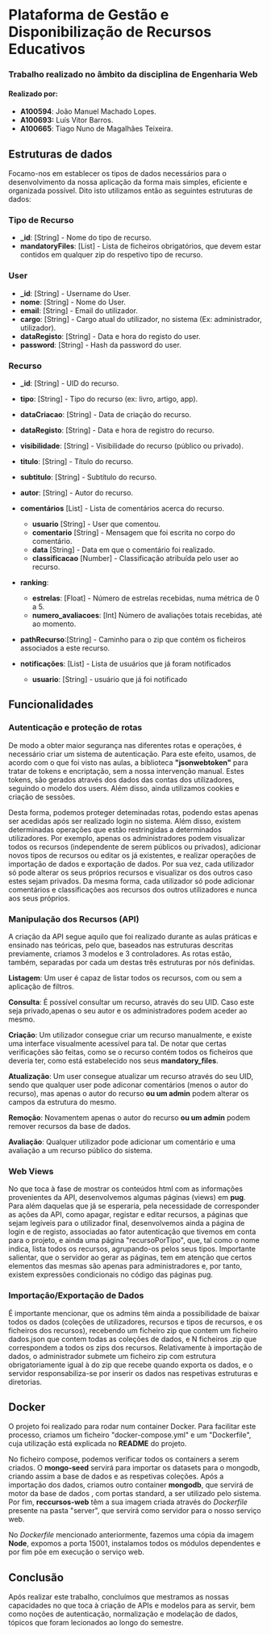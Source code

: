 # Plataforma de Gestão e Disponibilização de Recursos Educativos

### Trabalho realizado no âmbito da disciplina de Engenharia Web


#### Realizado por:
- <b>A100594</b>: João Manuel Machado Lopes.
- <b>A100693:</b> Luís Vitor Barros.
- <b>A100665</b>: Tiago Nuno de Magalhães Teixeira.



## Estruturas de dados

Focamo-nos em establecer os tipos de dados necessários para o desenvolvimento da nossa aplicação da forma mais simples, eficiente e organizada possível. Dito isto utilizamos então as seguintes estruturas de dados:

### Tipo de Recurso

- **_id**: [String] - Nome do tipo de recurso.
- **mandatoryFiles**: [List] - Lista de ficheiros obrigatórios, que devem estar contidos em qualquer zip do respetivo tipo de recurso.


### User

- **_id**: [String] - Username do User.
- **nome**: [String] - Nome do User.
- **email**: [String] - Email do utilizador.
- **cargo**: [String] - Cargo atual do utilizador, no sistema (Ex: administrador, utilizador).
- **dataRegisto**: [String] - Data e hora do registo do user.
- **password**: [String] - Hash da password do user.


### Recurso 


- **_id**: [String] - UID do recurso.
- **tipo**: [String] - Tipo do recurso (ex: livro, artigo, app).
- **dataCriacao**: [String] - Data de criação do recurso.
- **dataRegisto**: [String] - Data e hora de registro do recurso.
- **visibilidade**: [String] - Visibilidade do recurso (público ou privado).
- **titulo**: [String] - Título do recurso.
- **subtitulo**: [String] - Subtítulo do recurso.
- **autor**: [String] - Autor do recurso.

- **comentários** [List] - Lista de comentários acerca do recurso.
    - **usuario** [String] - User que comentou.
    - **comentario** [String] - Mensagem que foi escrita no corpo do comentário.
    - **data** [String] - Data em que o comentário foi realizado.
    - **classificacao** [Number] - Classificação atribuída pelo user ao recurso.
- **ranking**: 
    - **estrelas**: [Float] - Número de estrelas recebidas, numa métrica de 0 a 5.
    - **numero_avaliacoes**: [Int] Número de avaliações totais recebidas, até ao momento.
- **pathRecurso**:[String] - Caminho para o zip que contém os ficheiros associados a este recurso.
- **notificações**: [List] -  Lista de usuários que já foram notificados
    - **usuario**: [String] - usuário que já foi notificado


## Funcionalidades

### Autenticação e proteção de rotas

De modo a obter maior segurança nas diferentes rotas e operações, é necessário criar um sistema de autenticação. Para este efeito, usamos, de acordo com o que foi visto nas aulas, a biblioteca **"jsonwebtoken"** para tratar de tokens e encriptação, sem a nossa intervenção manual. Estes tokens, são gerados através dos dados das contas dos utilizadores, seguindo o modelo dos users.
Além disso, ainda utilizamos cookies e criação de sessões.

Desta forma, podemos proteger deteminadas rotas, podendo estas apenas ser acedidas após ser realizado login no sistema. Além disso, existem determinadas operações que estão restringidas a determinados utilizadores. Por exemplo, apenas os administradores podem visualizar todos os recursos (independente de serem públicos ou privados), adicionar novos tipos de recursos ou editar os já existentes, e realizar operações de importação de dados e exportação de dados. Por sua vez, cada utilizador só pode alterar os seus próprios recursos e visualizar os dos outros caso estes sejam privados. Da mesma forma, cada utilizador só pode adicionar comentários e classificações aos recursos dos outros utilizadores e nunca aos seus próprios.

### Manipulação dos Recursos (API)

 A criação da API segue aquilo que foi realizado durante as aulas práticas e ensinado nas teóricas, pelo que, baseados nas estruturas descritas previamente, criamos 3 modelos e 3 controladores.
  As rotas estão, também, separadas por cada um destas três estruturas por nós definidas.

 **Listagem**: Um user é capaz de listar todos os recursos, com ou sem a aplicação de filtros.

**Consulta**: É possível consultar um recurso, através do seu UID. Caso este seja privado,apenas o seu autor  e os administradores podem aceder ao mesmo.

**Criação**: Um utilizador consegue criar um recurso manualmente, e existe uma interface visualmente acessível para tal. De notar que certas verificações são feitas, como se o recurso contém todos os ficheiros que deveria ter, como está estabelecido nos seus **mandatory_files**.

**Atualização**: Um user consegue atualizar um recurso através do seu UID, sendo que qualquer user pode adiconar comentários (menos o autor do recurso), mas apenas o autor do recurso **ou um admin** podem alterar os campos da estrutura do mesmo.

**Remoção**: Novamentem apenas o autor do recurso **ou um admin** podem remover recursos da base de dados.

**Avaliação**: Qualquer utilizador pode adicionar um comentário e uma avaliação a um recurso público do sistema.


### Web Views

No que toca à fase de mostrar os conteúdos html com as informações provenientes da API, desenvolvemos algumas páginas (views) em **pug**. Para além daquelas que já se esperaria, pela necessidade de corresponder as ações da API, como apagar, registar e editar recursos, a páginas que sejam legíveis para o utilizador final, desenvolvemos ainda a página de login e de registo, associadas ao fator autenticação que tivemos em conta para o projeto, e ainda uma página "recursoPorTipo", que, tal como o nome indica, lista todos os recursos, agrupando-os pelos seus tipos. Importante salientar, que o servidor ao gerar as páginas, tem em atenção que certos elementos das mesmas são apenas para administradores e, por tanto, existem expressões condicionais no código das páginas pug.

### Importação/Exportação de Dados

É importante mencionar, que os admins têm ainda a possibilidade de baixar todos os dados (coleções de utilizadores, recursos e tipos de recursos, e os ficheiros dos recursos), recebendo um ficheiro zip que contem um ficheiro dados.json que contem todas as coleções de dados, e N ficheiros .zip que correspondem a todos os zips dos recursos. Relativamente à importação de dados, o administrador submete um ficheiro zip com estrutura obrigatoriamente igual à do zip que recebe quando exporta os dados, e o servidor responsabiliza-se por inserir os dados nas respetivas estruturas e diretorias.

## Docker 

O projeto foi realizado para rodar num container Docker. Para facilitar este processo, criamos um ficheiro "docker-compose.yml" e um "Dockerfile", cuja utilização está explicada no **README** do projeto.

No ficheiro compose, podemos verificar todos os containers a serem criados. O **mongo-seed** servirá para importar os datasets para o mongodb, criando assim a base de dados e as respetivas coleções. Após a importação dos dados, criamos outro container **mongodb**, que servirá de motor da base de dados , com portas standard, a ser utilizado pelo sistema. Por fim, **reccursos-web** têm a sua imagem criada através do *Dockerfile* presente na pasta "server", que servirá como servidor para o nosso serviço web. 
 
No *Dockerfile* mencionado anteriormente, fazemos uma cópia da imagem **Node**, expomos a porta 15001, instalamos todos os módulos dependentes e por fim põe em execução o serviço web.

## Conclusão

Após realizar este trabalho, concluímos que mestramos as nossas capacidades no que toca à criação de APIs e modelos para as servir, bem como noções de autenticação, normalização e modelação de dados, tópicos que foram lecionados ao longo do semestre.
